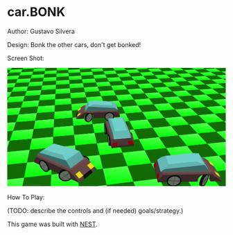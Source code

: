 # car.BONK

Author: Gustavo Silvera

Design: Bonk the other cars, don't get bonked!

Screen Shot:

![Screen Shot](screenshot.png)

How To Play:

(TODO: describe the controls and (if needed) goals/strategy.)

This game was built with [NEST](NEST.md).
